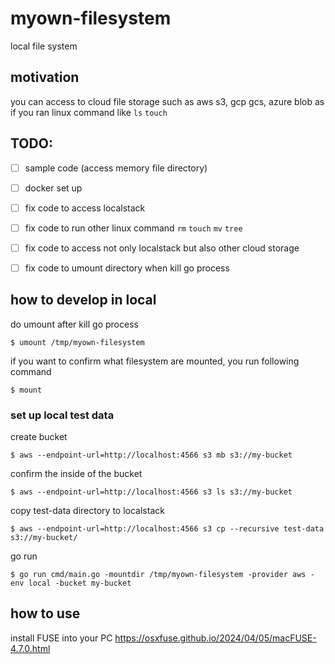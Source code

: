 # myown-filesystem

local file system

## motivation

you can access to cloud file storage such as aws s3, gcp gcs, azure blob 
as if you ran linux command like `ls` `touch`

## TODO:
- [ ] sample code (access memory file directory)
- [ ] docker set up
- [ ] fix code to access localstack
- [ ] fix code to run other linux command `rm` `touch` `mv` `tree`
- [ ] fix code to access not only localstack but also other cloud storage
- [ ] fix code to umount directory when kill go process 


## how to develop in local

do umount after kill go process 
```shell
$ umount /tmp/myown-filesystem
```

if you want to confirm what filesystem are mounted, you run following command
```shell
$ mount
```

### set up local test data

create bucket
```shell
$ aws --endpoint-url=http://localhost:4566 s3 mb s3://my-bucket
```

confirm the inside of the bucket 
```shell
$ aws --endpoint-url=http://localhost:4566 s3 ls s3://my-bucket
```

copy test-data directory to localstack
```shell
$ aws --endpoint-url=http://localhost:4566 s3 cp --recursive test-data s3://my-bucket/
```

go run
```shell
$ go run cmd/main.go -mountdir /tmp/myown-filesystem -provider aws -env local -bucket my-bucket
```

 ## how to use
install FUSE into your PC
https://osxfuse.github.io/2024/04/05/macFUSE-4.7.0.html




